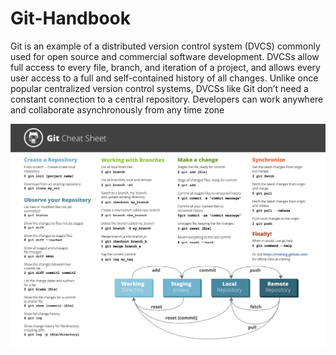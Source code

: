 # Git-Handbook
Git is an example of a distributed version control system (DVCS) commonly used for open source and commercial software development. DVCSs allow full access to every file, branch, and iteration of a project, and allows every user access to a full and self-contained history of all changes. Unlike once popular centralized version control systems, DVCSs like Git don’t need a constant connection to a central repository. Developers can work anywhere and collaborate asynchronously from any time zone

![Git Cheet sheet](https://github.com/venkywarriors/Git-Handbook/blob/master/8341g68g1v7y.png)
